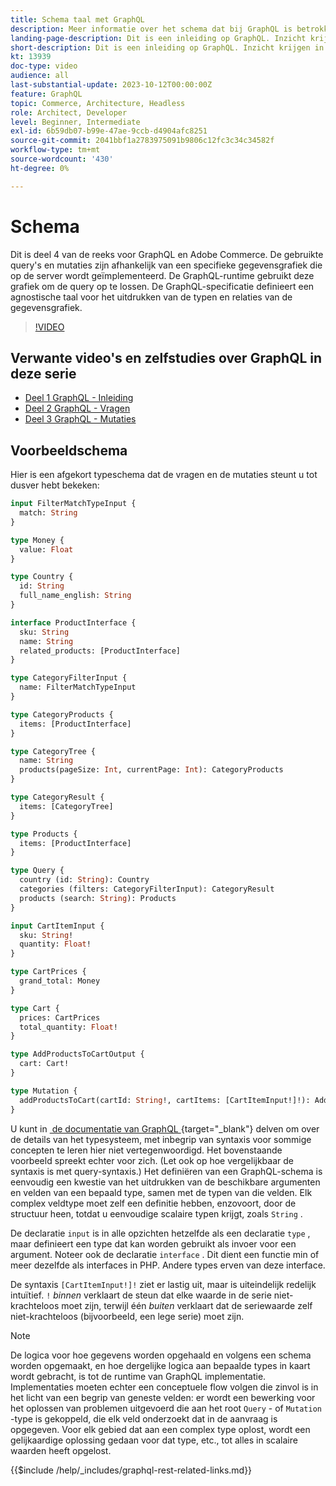 ```yaml
---
title: Schema taal met GraphQL
description: Meer informatie over het schema dat bij GraphQL is betrokken. Lees een beschrijving van het schema, samen met enkele interessante patronen en manieren om het schema te lezen.
landing-page-description: Dit is een inleiding op GraphQL. Inzicht krijgen in het schema en hoe sommige elementen worden geïnterpreteerd
short-description: Dit is een inleiding op GraphQL. Inzicht krijgen in het schema en hoe sommige elementen worden geïnterpreteerd
kt: 13939
doc-type: video
audience: all
last-substantial-update: 2023-10-12T00:00:00Z
feature: GraphQL
topic: Commerce, Architecture, Headless
role: Architect, Developer
level: Beginner, Intermediate
exl-id: 6b59db07-b99e-47ae-9ccb-d4904afc8251
source-git-commit: 2041bbf1a2783975091b9806c12fc3c34c34582f
workflow-type: tm+mt
source-wordcount: '430'
ht-degree: 0%

---
```


# Schema

Dit is deel 4 van de reeks voor GraphQL en Adobe Commerce. De gebruikte query&#39;s en mutaties zijn afhankelijk van een specifieke gegevensgrafiek die op de server wordt geïmplementeerd. De GraphQL-runtime gebruikt deze grafiek om de query op te lossen. De GraphQL-specificatie definieert een agnostische taal voor het uitdrukken van de typen en relaties van de gegevensgrafiek.

>[!VIDEO](https://video.tv.adobe.com/v/3446616?learn=on&captions=dut)

## Verwante video&#39;s en zelfstudies over GraphQL in deze serie

* [Deel 1 GraphQL - Inleiding](../graphql-rest/intro-graphql.md)
* [Deel 2 GraphQL - Vragen](../graphql-rest/graphql-queries.md)
* [Deel 3 GraphQL - Mutaties](../graphql-rest/graphql-mutations.md)

## Voorbeeldschema

Hier is een afgekort typeschema dat de vragen en de mutaties steunt u tot dusver hebt bekeken:

```graphql
input FilterMatchTypeInput {
  match: String
}

type Money {
  value: Float
}

type Country {
  id: String
  full_name_english: String
}

interface ProductInterface {
  sku: String
  name: String
  related_products: [ProductInterface]
}

type CategoryFilterInput {
  name: FilterMatchTypeInput
}

type CategoryProducts {
  items: [ProductInterface]
}

type CategoryTree {
  name: String
  products(pageSize: Int, currentPage: Int): CategoryProducts
}

type CategoryResult {
  items: [CategoryTree]
}

type Products {
  items: [ProductInterface]
}

type Query {
  country (id: String): Country
  categories (filters: CategoryFilterInput): CategoryResult
  products (search: String): Products
}

input CartItemInput {
  sku: String!
  quantity: Float!
}

type CartPrices {
  grand_total: Money
}

type Cart {
  prices: CartPrices
  total_quantity: Float!
}

type AddProductsToCartOutput {
  cart: Cart!
}

type Mutation {
  addProductsToCart(cartId: String!, cartItems: [CartItemInput!]!): AddProductsToCartOutput
}
```

U kunt in [&#x200B; de documentatie van GraphQL &#x200B;](https://graphql.org/learn/schema/){target="_blank"}  delven om over de details van het typesysteem, met inbegrip van syntaxis voor sommige concepten te leren hier niet vertegenwoordigd. Het bovenstaande voorbeeld spreekt echter voor zich. (Let ook op hoe vergelijkbaar de syntaxis is met query-syntaxis.) Het definiëren van een GraphQL-schema is eenvoudig een kwestie van het uitdrukken van de beschikbare argumenten en velden van een bepaald type, samen met de typen van die velden. Elk complex veldtype moet zelf een definitie hebben, enzovoort, door de structuur heen, totdat u eenvoudige scalaire typen krijgt, zoals `String` .

De declaratie `input` is in alle opzichten hetzelfde als een declaratie `type` , maar definieert een type dat kan worden gebruikt als invoer voor een argument. Noteer ook de declaratie `interface` . Dit dient een functie min of meer dezelfde als interfaces in PHP. Andere types erven van deze interface.

De syntaxis `[CartItemInput!]!` ziet er lastig uit, maar is uiteindelijk redelijk intuïtief. `!` _binnen_ verklaart de steun dat elke waarde in de serie niet-krachteloos moet zijn, terwijl één _buiten_ verklaart dat de seriewaarde zelf niet-krachteloos (bijvoorbeeld, een lege serie) moet zijn.

>[!NOTE]
>
>De logica voor hoe gegevens worden opgehaald en volgens een schema worden opgemaakt, en hoe dergelijke logica aan bepaalde types in kaart wordt gebracht, is tot de runtime van GraphQL implementatie. Implementaties moeten echter een conceptuele flow volgen die zinvol is in het licht van een begrip van geneste velden: er wordt een bewerking voor het oplossen van problemen uitgevoerd die aan het root `Query` - of `Mutation` -type is gekoppeld, die elk veld onderzoekt dat in de aanvraag is opgegeven. Voor elk gebied dat aan een complex type oplost, wordt een gelijkaardige oplossing gedaan voor dat type, etc., tot alles in scalaire waarden heeft opgelost.

{{$include /help/_includes/graphql-rest-related-links.md}}
